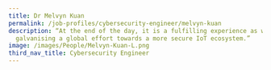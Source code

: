 ```yaml
---
title: Dr Melvyn Kuan
permalink: /job-profiles/cybersecurity-engineer/melvyn-kuan
description: “At the end of the day, it is a fulfilling experience as we are
  galvanising a global effort towards a more secure IoT ecosystem.”
image: /images/People/Melvyn-Kuan-L.png
third_nav_title: Cybersecurity Engineer
---
```

